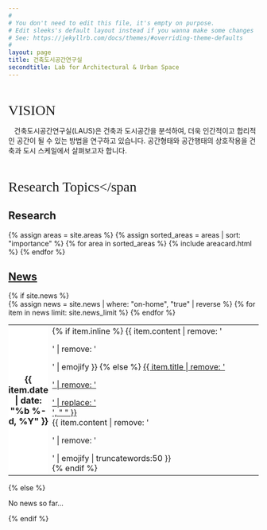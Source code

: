 ```yaml
---
#
# You don't need to edit this file, it's empty on purpose.
# Edit sleeks's default layout instead if you wanna make some changes
# See: https://jekyllrb.com/docs/themes/#overriding-theme-defaults
#
layout: page
title: 건축도시공간연구실
secondtitle: Lab for Architectural & Urban Space
---
```


<br/><br/>
<span style="font-family:Nanumsquare;font-size:2.0em;">VISION</span>

&nbsp;&nbsp;&nbsp;건축도시공간연구실(LAUS)은 건축과 도시공간을 분석하여, 더욱 인간적이고 합리적인 공간이 될 수 있는 방법을 연구하고 있습니다. 공간형태와 공간행태의 상호작용을 건축과 도시 스케일에서 살펴보고자 합니다.

<br/><br/>
<span style="font-family:Nanumsquare;font-size:2.0em;">Research Topics</span

## Research
<div class="container">
    <div class="post-list" itemscope="" itemtype="http://schema.org/Blog">
    {% assign areas = site.areas %} 
    {% assign sorted_areas = areas | sort: "importance" %} 
    {% for area in sorted_areas %}
    {% include areacard.html %}
    {% endfor %}
    <!-- {% include pagination.html %} -->
    </div>
</div>

<style>
    table th {
        font-size:1.1rem;
        font-weight:bold;
        border: 0px;
        padding : 0px;
        width: 10%;
        background-color : #ffffff;
    }
    thead {
        border: 0px;
    }
    .summary {
      font-size: 1rem;
      font-weight: normal;
    }
</style>


<div class="news">
  <a href="/news"><h2>News</h2></a>
  {% if site.news  %}
    <div class="table-responsive">
      <table class="table table-sm table-borderless">
      {% assign news = site.news | where: "on-home", "true" | reverse %}
      {% for item in news limit: site.news_limit %}
        <tr>
          <th scope="row">{{ item.date | date: "%b %-d, %Y" }}</th>
          <td>
            {% if item.inline %}
              {{ item.content | remove: '<p>' | remove: '</p>' | emojify }}
            {% else %}
              <a class="news-title" href="{{ item.permalink | relative_url }}">{{ item.title | remove: '<p>' | remove: '</p>' | replace: '<br/>', " " }}</a><br/>
              <div class="summary">
              {{ item.content | remove: '<p>' | remove: '</p>' | emojify | truncatewords:50 }}
              </div>
            {% endif %}
          </td>
        </tr>
      {% endfor %}
      </table>
    </div>
  {% else %}
    <p>No news so far...</p>
  {% endif %}
</div>
